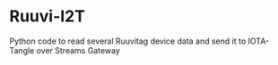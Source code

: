 # Ruuvi-I2T
Python code to read several Ruuvitag device data and send it to IOTA-Tangle over Streams Gateway
